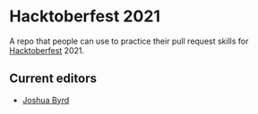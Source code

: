 # Hacktoberfest 2021
A repo that people can use to practice their pull request skills for [Hacktoberfest](https://hacktoberfest.digitalocean.com/) 2021.

## Current editors

- [Joshua Byrd](https://github.com/phocks)

